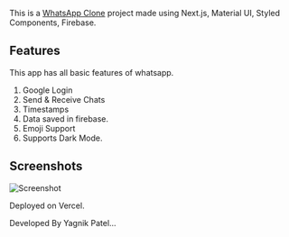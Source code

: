 This is a [WhatsApp Clone](https://whatsapp2-0-ca.vercel.app) project made using Next.js, Material UI, Styled Components, Firebase.

## Features

This app has all basic features of whatsapp.

1. Google Login
2. Send & Receive Chats
3. Timestamps
4. Data saved in firebase.
5. Emoji Support
6. Supports Dark Mode.

## Screenshots

![Screenshot](https://i.ibb.co/cNhNJJm/20210525-155834-0000.png)

Deployed on Vercel.

Developed By Yagnik Patel...
